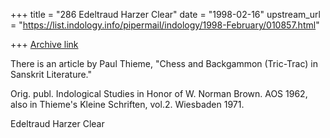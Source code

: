 +++
title = "286 Edeltraud Harzer Clear"
date = "1998-02-16"
upstream_url = "https://list.indology.info/pipermail/indology/1998-February/010857.html"

+++
[Archive link](https://list.indology.info/pipermail/indology/1998-February/010857.html)

There is an article by Paul Thieme, "Chess and Backgammon (Tric-Trac)
in Sanskrit Literature."

Orig. publ. Indological Studies in Honor of W. Norman Brown.
AOS 1962, also in Thieme's Kleine Schriften, vol.2. Wiesbaden 1971.


Edeltraud Harzer Clear



